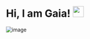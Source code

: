 # Hi, I am Gaia! <img src="https://raw.githubusercontent.com/MartinHeinz/MartinHeinz/master/wave.gif" width="30px">
![image](https://gaia-ultraman.github.io/Gaia-Ultraman/unnamed.jpg)
